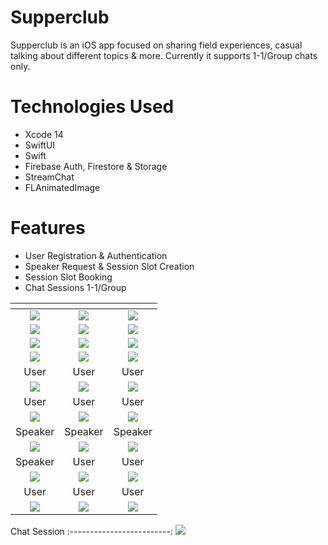 # Supperclub
Supperclub is an iOS app focused on sharing field experiences, casual talking about different topics & more. Currently it supports 1-1/Group chats only.
# Technologies Used
* Xcode 14
* SwiftUI 
* Swift
* Firebase Auth, Firestore & Storage
* StreamChat
* FLAnimatedImage
# Features
* User Registration & Authentication
* Speaker Request & Session Slot Creation
* Session Slot Booking
* Chat Sessions 1-1/Group

 ![]() | ![]() | ![]()  
:-------------------------:|:-------------------------:|:-------------------------:
 ![](https://bnz06pap001files.storage.live.com/y4mcLJXVM--xS2SIJdwVKEA1xXYw2bTsr9jPkJ7AyVEeBHBeeIqnSGY5o9RS0MvaqLdfpItt4-hMJPLnFCFxEx4zgklqoRboRjcV-SQXn5gfOSp28p6SXNOPpNNnaNdoPaNNckIjaDAD83k37irdpOqwlR9OeOUdiV_GrH6_vPB1cibVHXeqY0tdFQS4SYYM_DSsu9tsOFD6YlVVSboX_5ofeQuGMDTsjLPKkUPs43UzQM?encodeFailures=1&width=628&height=1360) | ![](https://bnz06pap001files.storage.live.com/y4mJX9gBDIa3X_lKiSbzw8EhrCNbvgVGE86m9ssBeKlVhp511BdD2m76_2mL9n6pj2VIBcLRYyo4wrVrPR9wYxtHGTjy5bonK_8armA8qGD8zs1NKQK1nCQQwQEISj4dxCYtpm4BZlNeeoOXR4hk9d0lE4eBcnf08vPgUvSEa3JXjTPPCpQBQTLUSDOSgx5u8qma0U7NIuYb6J18x_shuzAUUtkei5Rj2gjWjTPOSKu_HU?encodeFailures=1&width=628&height=1360) | ![](https://bnz06pap001files.storage.live.com/y4mBmbGas1fY3wRYmVUWqAwixPig8CzxBuc5m_sH3cV-KZLgu7z_eBP4HsPN0NikblvEjBiQRC1dlpSS_NlI_bsktxPRqyiK3re6lnPKc_vcZW2lXtJLfRL-USO-HrwURvdKfKli2RVKavG5sL7ZzToyUX3E9R8liH4ziJRAM7LILeZgSotoVttTqdzjvCKWb6nf-XnQOEEusys75hYNmfFBjBrLzxWEH2w9YocnNDm5u0?encodeFailures=1&width=628&height=1360) 
 ![](https://bnz06pap001files.storage.live.com/y4mLpZ57h1e1FeIAKrElZ93lU85OmUzAwaGLkD7SrSDyIIKB6kqZwDfJ1DQpgzQ5wpXE_LLS2n8WkG60PWBPrCKL9VzQfIzlTyFNJ0BevwXM59SPGmzuNDcfYdmVOnHuqH9vjtUpbhLNDSFKoU91klWgp3bxlS6lx4DmMh54VFqswRDcD5QFeR6jZL9HL5q_hQbzr-8znKWPr9uQVr92sILkG41_aRLFUS41GKorBrgVTY?encodeFailures=1&width=628&height=1360) | ![](https://bnz06pap001files.storage.live.com/y4m1JQXBwJIzvujZK8Sxkj6OoPlPBJcsEGHkbBE-4d0DCCriFOLcWTotZD9wLAC-Z5SDssMI3k8VNJUHkjRmSr9I7J2Kcw20Mh7RPx3RLqBi8_RcGT4EbGYDd4rh-eVlo11hA_Kn6CLSx2WX3BSWe3b4MIYNV_pI1-LanHgNzVlcjidoakYhoC48SOKaHhdVIoY258_rBz7g1f8KQpTuvVq0uBDTO7dk7YpBM8L7qWSniY?encodeFailures=1&width=628&height=1360) | ![](https://bnz06pap001files.storage.live.com/y4mKS5SYQ0dxsiGNktJ6kldxqFUdfl6gHwXTXRNm-sikg7dVy7s-ZgACQUQnaWmT48amjrcMyM60yTDjqBw1nzW1APA5WJba3EMHLYld54VoDsdk2Ii1_QRaNNMBAc7e0MWJuCHE4WNH5mTpb0KzTCoTkRXYE9PmVPyXhSbVt4FbEHFMPVpR_saghol4AQKmMtJSrxb6Stwl-lz7N50YHrzO0F0FloE04BM1Y2T6YnBVnk?encodeFailures=1&width=628&height=1360) 
 ![](https://bnz06pap001files.storage.live.com/y4mCIghAnW6U7K-xQjK24FfYysdVqwSi0DVbKXwJkqu4jn4cGCsPygUwm2peETjo7r3fDo7c2UzUOtUwtPsjZ1ZF-nJxYI7Uj3all3jWVjZfgwxQ1U2GKWTPap7ahYDxs2AYWn9e9Z_Rfa6YJWmHExlzWcvbiaUWHeE4kyCb1Fw4wmJcGy-OypZB5iMYaNHl22TXEtgJgwctq_C_c9x4vaquy-7jZc_dEXsxsbuvc3Z-ls?encodeFailures=1&width=628&height=1360) | ![](https://bnz06pap001files.storage.live.com/y4mp3E6OgpnbvG1WdCDE-3RKLit8cBS4eEqAqEtFpdf9ZPnFXa4eiXSeBnNVJ5vjgNwq9GFYzn-nFBZ-6VgVCnPcAm9PVeL-8p2BLmRybVxpiS9DLQZZ0Oj92fq9NvJJM8U_vressLKI_s9W7o-i3o6-uV_GdjJ4JQuK6rb10-gMLinu15K-O_FDI-bC3npW7Zg_V3Ybi-trqDQhIzYJAWb0HuuOLrwX1eDYV6jz-TOQZA?encodeFailures=1&width=627&height=1360) | ![](https://bnz06pap001files.storage.live.com/y4mNCuWMGwezAloprOhR_4rNeD4jt9x___MGPrIsVqYo5FxeAEiY-L7kqx7pyLprRr4i8ibiCQLTjhAZ2hEdI42ryaqkujT9B6PC9mGHpd5fDLGz-MsPFb3CJo7aLJI2MkfyULI_cgTRx9_4HX_rtd88wgAhsfIaGgT8T8X_sjJqzaQ5by0v5UK2wihSRpCn5V6TXOQv02XAZismieI0onniS_s1Jc1c19r86rqeevOheU?encodeFailures=1&width=627&height=1360) 
 ![](https://bnz06pap001files.storage.live.com/y4mV99qEXIUCR4THT1CnBF0Jh7_--wyE-RFii9PlD9bE-y6wEnO6KIFwp4ygF75RIGjk4UxyAGfLPU__y-Pb4uiDDmlB0nNgeA3wslaaeYDAV_6xmdKr_WCB6Q2Ql6cd3H91Yv-iRTuKtn8A1CV9r1i2py6GyROGmJVQ_4AweTzZPx6R6_Hdg_Yh0of7wT9BaYaXBveiPp45_FYBZ44L3mzL1vuP_7YQtp0eoe99P19wD0?encodeFailures=1&width=627&height=1360) | ![](https://bnz06pap001files.storage.live.com/y4mFu07Hz_DuwsS39uOA4_qKLl2WcmTTI8kt0I3g8spZ_AsqsIEzIUNtPVafUhS5qfxD4sOaEeG5WNbpYqN0Sbtc2WE28tGM8qlhguCldwX6C-QXvf3c_mj-29cPZUqO713mjg3t5P0gWNF-wRnUll9o6NnP4KoX3sppdfACXXhxq2h3ZM8gtg2CbosHA3FXcHmPzXUqnPbliqolvkQl2FsMPyJzc6csV4AACBJQu0fg9s?encodeFailures=1&width=628&height=1360) | ![](https://bnz06pap001files.storage.live.com/y4me0-yC6DUCDcldqkztMO2PmPr8x8mDJ9cPL-ttsGTIMHm_CI34eniawxdIIc4QRL8ki1ZP47GljZWjCV9xufrVt2T9hkSSW0Tlv-ia3d1KZ4-Ni2GC1rhaddv_2Qs5b8C8lLBHk4HKNEBPq3_IDrKg4UfDPowsJziHdRlnXb3JzDYaLF8OqHEXXtB17mtf-TR7Hf9d6qx3q-VMP6V-h0yDD_SZtwVJ09XRzbqHQcIU0I?encodeFailures=1&width=628&height=1360) 
  User | User | User
  ![](https://bnz06pap001files.storage.live.com/y4m39XPiCHOUj8VtbngUZjZfoNGR3LsB8yveEvSkdlR2Sj-01-dQNd-BzLnhZ7cAEZN6Qws6_0Y7DbediJy9F4Zjoy-0JEM8DP68B2GjZw6p11CleVcCK8H0lFQPYRGJC1gVMEHDoZIVkZitiI3gDi3x5XkUvidJte2bZ8J6sr6vdKsOFoPz0sA-ItvWTVitK_1N9wr45GA1khge4XGZuYgGs7hmXiLy_7R4ArXFnpm8r8?encodeFailures=1&width=627&height=1360) | ![](https://bnz06pap001files.storage.live.com/y4m8s_kzHlLaMZCl53UOjzOVSX0GYJZW5vguCUa3HohYtDxLi6Tq-ricfsfPhV3sy83jm2GGxR2PzrtAkphJUZQCEp0Soc5UU3U_qu7ROOudmS1dSVWBHYHZie-xutdCXUaJSbXdXqGy7MHHa_7VVUH1NaQ7FAo-u3sJz7pvklhApJhdywrVANomXQrrYwEmTAe4GTVs4pTHpWhYK6mZm1kdNBrrtcM6cXFFUl3co2T0Dw?encodeFailures=1&width=627&height=1360) | ![](https://bnz06pap001files.storage.live.com/y4mN5SIAxFi1kPcSjQuHCTxQPpFESEyIvvfYp3OpIuunwmc7bmcQyZdnddeI-oR_F153oK2feexWX8rC-djbZKJs0dG3xuTfDgOnIT2efUQmkHyUIDCqrnz1aNQZE0j6QWUggJVdslZ2TSI9spIpkyA7VQcJlsXSVkkTICEtVD6Rdgk8ivVRRDIJM7IFOnO3Y1lXhfr_yYGzqTx5HGOUtkgzArB8K2h_AOu-PDlKzB257I?encodeFailures=1&width=627&height=1360) 
  User | User | User 
  ![](https://bnz06pap001files.storage.live.com/y4mlMFn7top8EMMbbYxed7gtC-F4p1a8FCRzSHw7Bu2D8zd7ao-uQ4J6RDet3EXQLcRjgMsl9-onI9voPltA6MPR3no8pd8Ts6MhFZnhq0ErUFbXajohFKz9zsuHH0IdSANctpA69LT2PUchBB7kdUE14sAvE0hTqFP-qCE_rSADEHh4KKjpZmNOgh-JpMgSno6XgxG0y71XjekqX2LWnEp5swZ9Ef-lqFXzkHH6HVsf6I?encodeFailures=1&width=627&height=1360) | ![](https://bnz06pap001files.storage.live.com/y4mEZO40JLWFT7MDErRGPfm6n2bH9ZhK6ikRefF8kT_qSCQDleVnF4gbNRcNbrIfXOfBUU-9SHZgv4ydfjb7TwVmSXgRJUN5txMVY57W0G8E6648W6IwhrEYOWh9BnFhw58PhBfimVPx4ADFWhd4rwJynfUdJfJwz9bGixgbX2pZXcloVQDIvGBHO2NBA-BFQKfzf9l7LNY-Q7_ZVQDMDablJ4M26qwzPWJbFavdFFN27o?encodeFailures=1&width=627&height=1359) | ![](https://bnz06pap001files.storage.live.com/y4mNdppcaoC1Kopwg5RZTKi7-tjyIseBAdqln163bE2Q7vQ8wGMuFNuuX9MJu2mZYpIGpin1T2vJUvJ5UJD0eF3ALfeRUVIYFsLLMeiXXRR_RuSUy0h-YnKOfkyvGuoezWZnsgfBVfGkTBq1r1P_yduI7_OhmqbNh6Zc_-NV4AqEOlNCaudBhxISAbRnCqO8j--XGLtMAJMZQp5sbfgzl4NMZNabTwp04n0OYLzmUrIRcg?encodeFailures=1&width=627&height=1360) 
  Speaker | Speaker | Speaker 
  ![](https://bnz06pap001files.storage.live.com/y4m-SaEW0ax4NzVND1EJH9BzhSJ8lWmrFy38ObHD5un_WLeReVuivIEObpggqriIoquJ5PXwPPUD-7zBaHSxGrI8LRKqWBsuJUK7vg2-PRickHCb1kYkMM_NB_i56R1D_bIPKU18AMBCgF4t8CJL4-nfD5zn4HTdiEiXzFo_crogIf0PKSv8QS3oAhiv098osP8W7GkUHAqVNAXw8sfweryYQi3-Cn5CCe5FZz6VyBkWpw?encodeFailures=1&width=627&height=1360) | ![](https://bnz06pap001files.storage.live.com/y4mc5l11txYa5PpAEKqDS8CtFBNGIX6IsImRNZeW1-HA_H8H23uI4BfuOrQSXa_jWF2WgA5LnXEwhWxbhKM-y4_DikfP5TO7SXrbYI_yufD2bhSg2qpXb7JGoaxfhdeAdgWt_3T4crhxUOWnbefBQubVMzcikvZ1IquaK1MquClmkuPhglBzXgmzUJMAyTSuNDd2MeIQHlJyifQ-msp4ORZlx3zTUywN4s-CFkgcv0XW6Y?encodeFailures=1&width=627&height=1360) | ![](https://bnz06pap001files.storage.live.com/y4mImxx9suFfaQxDqLYnWUFOjf6PUieHGDTFm71DlaGDh0NmBD9apduAx5ZLNowRHgQWkj77fLvHQ4gO1ksztD1evKkvJwG45OcLH7bAxVOgvHU0WTHOI6xV9vZhzsGnx9sOiCUF0y706BMed9AwS1ISdP_v8krlZR5lBnx6DZN0EMTiuaid4-_YvH2FUtqriY4zoE-qBd3yCjK6-nnWzOhQU-9lT9FRozxyqs0LA9E56c?encodeFailures=1&width=627&height=1360) 
  Speaker | User | User
  ![](https://bnz06pap001files.storage.live.com/y4mUseBzq5iFpPkxr1oS6qplS7-CJFljzUU9R4ZpvSvVBHNjJ2MbqAk93GZlZFCogUDr5vJzNBhBTo0WyMw4I1t2PFG4dyBEFjtIksTGJ6Fa-EPLb8RaeylmrbJD_xs8bnZ_QL2AHwowAZvW2FhlvLxClNBkCkc1PrvNmatm5_rledWd_-6dmsx6OkME09xD_Ofj2d72SMR-yCydfnVu4gZOT_Yo1ezUJRYHRJE30Gjt74?encodeFailures=1&width=627&height=1360) | ![](https://bnz06pap001files.storage.live.com/y4mv-hCORVpYE9IPZyl2k7Sx_lUosSDCvFvAOZD9jXiH00cdDFET7AAAR-IVXpO9AOPAi8betc9vtQtgOS5yNQ8xgpkjffY2BNEW4TiRuprkahHr_smjHZeBffSITp4imyfLw16SuOBoiGF7H_lEONLMKHZIcb8Cf4K9NHoEOOiiAye2az53cUeyt_7BFE1aUtcH-K9pgGYA2GLPJAYW0PnI3KZRq2zlWiB0KjeD8Azr6w?encodeFailures=1&width=627&height=1360) | ![](https://bnz06pap001files.storage.live.com/y4m3vzxeAuOqOW3c0QiXuitGQUgla0t3bp7fQSv3LJ30BVxDu5RPW-pWbmcABKYY-mypxTVvaxvc_IPgGEA7ZoRChq5fcX5rZVWWi1AUPQEiRw2kz4XyDRNRMdzi1pD-eug-bpjkcvrZht7AdMnuUeJ55_XGkj_hxViQgtve3fUB650u0Oyv1Qfycl5niYkVCfHodh5a3kdrDKypsp6XEnqreq1NSW3wC4Hycm-ztVQ7rI?encodeFailures=1&width=627&height=1360) 
  User | User | User 
  ![](https://bnz06pap001files.storage.live.com/y4mwVVpAlvakrq2CPAHGTpG3F-1nO_oeldZvrOWmBiawf2Krj4V95OTATD1fPpHPr3MgPDsnKq4tAjEG0UEArqz1DAMR3l71xT5_lZ2DbRN7QG7hrl03d01a4-TpHpuSzGgxYVWvvkcGwobA8TSKf-E2ITKuReq52b7TTlvlC9vtLEai_Ol8--o2SsRo86m5SIcLyiKc8jsoXaRl_UJirca6sDMMe2F9S59QKbfbZCVTpU?encodeFailures=1&width=627&height=1360) | ![](https://bnz06pap001files.storage.live.com/y4mLxuWR3wshFdtO-y1a0aQ1fCcAYequ0e1Z_tSQCTruSuPTWvy0FkDX0CQXcmCSkAiX4GtB_1cGgFqpsn7Q1fc0E76-P81zcrZZsqVfTlzVq2PlAvCB407YlBOl_my4zZD6XY2nVSEPRIPRZi88r--tgXzmZs1uR06t6w4zYOvHEKSZnuYH03tDve1uZ81l55Ub0gBN-wxL6ndG6CBFebfZBBBu-t4AVTvrB0dr86yWg8?encodeFailures=1&width=627&height=1360) | ![](https://bnz06pap001files.storage.live.com/y4mUrNY60a2qIQwhgruTDXsxgVy2EcNRc_TeXQWdyJMr9Vo16tbT7Gp9te5LInt3KpT_hrTYajrJyL6iUAgpvUiW_MZd03-kOT9VPoWM64cCLAjEbnNsWKupXtSifrpLK5k2jLp634Wgds--SzXUm4U9PWyxTeUbGqX2XO_N4thiEODlFF8bQacQywW0URruOf0HT9U8jM7PGtekJYtbVVxc3yxgw7dquL01mz9c3Z7c8g?encodeFailures=1&width=627&height=1360) 

 Chat Session
:-------------------------:
  ![](https://bnz06pap001files.storage.live.com/y4mUVqN1iy580X3645VQhD3pPAr2uDBDiJRlMKuSwJuBcfsjd1AQ6IMjahEYT3oxiwjBl8hFVVoO32b3yIeF63upps7ZKntWF9Yc6AJdxoQDinVuLNWCYMInjfP6RgG8HXSaiUSfsw9NEvGhnL8x3U62T-Hl1phOqoToRDtqDyGRHOW5neyBAoABVKWck97ag5ldyiqW2LwUauTO9Qm140NV42CRI5ogw00U0VOEfkHS9c?encodeFailures=1&width=1306&height=1360)
